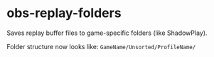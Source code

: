 # obs-replay-folders

Saves replay buffer files to game-specific folders (like ShadowPlay).

Folder structure now looks like:
`GameName/Unsorted/ProfileName/`
